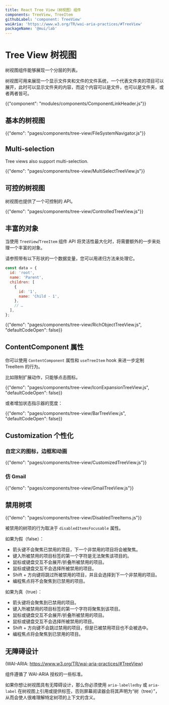 ```yaml
---
title: React Tree View（树视图）组件
components: TreeView, TreeItem
githubLabel: 'component: TreeView'
waiAria: 'https://www.w3.org/TR/wai-aria-practices/#TreeView'
packageName: '@mui/lab'
---
```


# Tree View 树视图

<p class="description">树视图组件能够展现一个分层的列表。</p>

树视图可用来展现一个显示文件夹和文件的文件系统，一个代表文件夹的项目可以展开，此时可以显示文件夹的内容，而这个内容可以是文件，也可以是文件夹，或者两者皆可。

{{"component": "modules/components/ComponentLinkHeader.js"}}

## 基本的树视图

{{"demo": "pages/components/tree-view/FileSystemNavigator.js"}}

## Multi-selection

Tree views also support multi-selection.

{{"demo": "pages/components/tree-view/MultiSelectTreeView.js"}}

## 可控的树视图

树视图也提供了一个可控制的 API。

{{"demo": "pages/components/tree-view/ControlledTreeView.js"}}

## 丰富的对象

当使用 `TreeView`/`TreeItem` 组件 API 将灵活性最大化时，将需要额外的一步来处理一个丰富的对象。

请参照带有以下形状的一个数据变量，您可以用递归方法来处理它。

```js
const data = {
  id: 'root',
  name: 'Parent',
  children: [
    {
      id: '1',
      name: 'Child - 1',
    },
    // …
  ],
};
```

{{"demo": "pages/components/tree-view/RichObjectTreeView.js", "defaultCodeOpen": false}}

## ContentComponent 属性

你可以使用 `ContentComponent` 属性和 `useTreeItem` hook 来进一步定制 TreeItem 的行为。

比如限制扩展动作，只能够点击图标。

{{"demo": "pages/components/tree-view/IconExpansionTreeView.js", "defaultCodeOpen": false}}

或者增加状态指示器的宽度：

{{"demo": "pages/components/tree-view/BarTreeView.js", "defaultCodeOpen": false}}

## Customization 个性化

### 自定义的图标，边框和动画

{{"demo": "pages/components/tree-view/CustomizedTreeView.js"}}

### 仿 Gmail

{{"demo": "pages/components/tree-view/GmailTreeView.js"}}

## 禁用树项

{{"demo": "pages/components/tree-view/DisabledTreeItems.js"}}

被禁用的树项的行为取决于 `disabledItemsFocusable` 属性。

如果为假（false）：

- 箭头键不会聚焦已禁用的项目，下一个非禁用的项目将会被聚焦。
- 键入所被禁用的项目标签的第一个字符是无法聚焦该项目的。
- 鼠标或键盘交互不会展开/折叠所被禁用的项目。
- 鼠标或键盘交互不会选择所被禁用的项目。
- Shift + 方向键将跳过所被禁用的项目，并且会选择到下一个非禁用的项目。
- 编程焦点将不会聚焦到已禁用的项目。

如果为真（true）：

- 箭头键将会聚焦到已禁用的项目。
- 键入所被禁用的项目标签的第一个字符将聚焦到该项目。
- 鼠标或键盘交互不会展开/折叠所被禁用的项目。
- 鼠标或键盘交互不会选择所被禁用的项目。
- Shift + 方向键不会跳过禁用的项目，但是已被禁用项目也不会被选中。
- 编程焦点将会聚焦到已禁用的项目。

## 无障碍设计

(WAI-ARIA: https://www.w3.org/TR/wai-aria-practices/#TreeView)

组件遵循了 WAI-ARIA 授权的一些标准。

如果你想让树视图具有无障碍设计，那么你必须使用 `aria-labelledby` 或 `aria-label` 在树视图上引用或提供标签，否则屏幕阅读器会将其声明为“树（tree）”，从而会使人很难理解特定树项的上下文的含义。
